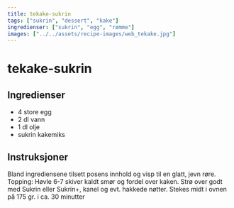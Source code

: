 ```yaml
---
title: tekake-sukrin
tags: ["sukrin", "dessert", "kake"]
ingredienser: ["sukrin", "egg", "rømme"]
images: ["../../assets/recipe-images/web_tekake.jpg"]
---
```


# tekake-sukrin

## Ingredienser

- 4 store egg
- 2 dl vann
- 1 dl olje
- sukrin kakemiks

## Instruksjoner

Bland ingrediensene tilsett posens innhold og visp til en glatt, jevn røre. Topping: Høvle 6-7 skiver kaldt smør og fordel over kaken. Strø over godt med Sukrin eller Sukrin+, kanel og evt. hakkede nøtter. Stekes midt i ovnen på 175 gr. i ca. 30 minutter
